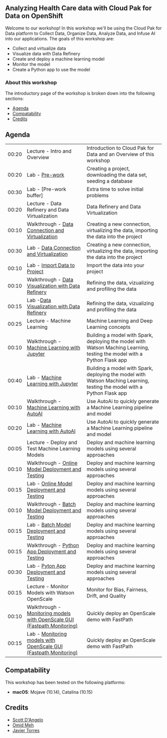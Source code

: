 
## Analyzing Health Care data with Cloud Pak for Data on OpenShift

Welcome to our workshop! In this workshop we'll be using the Cloud Pak for Data platform to Collect Data, Organize Data, Analyze Data, and Infuse AI into our applications. The goals of this workshop are:

* Collect and virtualize data
* Visualize data with Data Refinery
* Create and deploy a machine learning model
* Monitor the model
* Create a Python app to use the model

### About this workshop

The introductory page of the workshop is broken down into the following sections:

* [Agenda](#agenda)
* [Compatability](#compatability)
* [Credits](#credits)

## Agenda

|  |   |   |
| -  | - | - |
| 00:20 | Lecture - Intro and Overview | Introduction to Cloud Pak for Data and an Overview of this workshop |
| 00:20 | Lab - [Pre-work](pre-work/README.md) | Creating a project, downloading the data set, seeding a database |
| 00:30 | Lab - [Pre-work buffer] | Extra time to solve initial problems |
| 00:20 | Lecture - Data Refinery and Data Virtualization  | Data Refinery and Data Virtualization |
| 00:10 | Walkthrough - [Data Connection and Virtualization](db-connection-and-virtualization/README.md) | Creating a new connection, virtualizing the data, importing the data into the project |
| 00:30 | Lab - [Data Connection and Virtualization](db-connection-and-virtualization/README.md) | Creating a new connection, virtualizing the data, importing the data into the project |
| 00:10 | Lab - [Import Data to Project](addData/README.md) | Import the data into your project |
| 00:10 | Walkthrough - [Data Visualization with Data Refinery](data-visualization-and-refinery/README.md) | Refining the data, vizualizing and profiling the data |
| 00:15 | Lab -[Data Visualization with Data Refinery](data-visualization-and-refinery/README.md) | Refining the data, vizualizing and profiling the data |
| 00:25 | Lecture - Machine Learning | Machine Learning and Deep Learning concepts |
| 00:10 | Walkthrough - [Machine Learning with Jupyter](machine-learning-in-Jupyter-notebook/README.md) | Building a model with Spark, deploying the model with Watson Maching Learning, testing the model with a Python Flask app |
| 00:40 | Lab - [Machine Learning with Jupyter](machine-learning-in-Jupyter-notebook/README.md) | Building a model with Spark, deploying the model with Watson Maching Learning, testing the model with a Python Flask app |
| 00:10 | Walkthrough - [Machine Learning with AutoAI](machine-learning-autoai/README.md) | Use AutoAi to quickly generate a Machine Learning pipeline and model |
| 00:20 | Lab - [Machine Learning with AutoAI](machine-learning-autoai/README.md) | Use AutoAi to quickly generate a Machine Learning pipeline and model |
| 00:05 | Lecture - Deploy and Test Machine Learning Models | Deploy and machine learning models using several approaches |
| 00:10 | Walkthrough - [Online Model Deployment and Testing](machine-learning-deployment-scoring/README.md) | Deploy and machine learning models using several approaches |
| 00:15 | Lab - [Online Model Deployment and Testing](machine-learning-deployment-scoring/README.md) | Deploy and machine learning models using several approaches |
| 00:10 | Walkthrough - [Batch Model Deployment and Testing](machine-learning-deployment-scoring/README.md) | Deploy and machine learning models using several approaches |
| 00:15 | Lab - [Batch Model Deployment and Testing](machine-learning-deployment-scoring/README.md) | Deploy and machine learning models using several approaches |
| 00:15 | Walkthrough - [Python App Deployment and Testing](machine-learning-deployment-scoring/README.md) | Deploy and machine learning models using several approaches |
| 00:30 | Lab - [Pyton App Deployment and Testing](machine-learning-deployment-scoring/README.md) | Deploy and machine learning models using several approaches |
| 00:15 | Lecture - Monitor Models with Watson OpenScale | Monitor for Bias, Fairness, Drift, and Quality |
| 00:10 | Walkthrough - [Monitoring models with OpenScale GUI (Fastpath Monitoring)](openscale-fastpath/README.md) | Quickly deploy an OpenScale demo with FastPath |
| 00:15 | Lab - [Monitoring models with OpenScale GUI (Fastpath Monitoring)](openscale-fastpath/README.md) | Quickly deploy an OpenScale demo with FastPath |

## Compatability

This workshop has been tested on the following platforms:

* **macOS**: Mojave (10.14), Catalina (10.15)

## Credits

* [Scott D'Angelo](https://github.com/scottdangelo)
* [Omid Meh](https://github.com/omidmeh)
* [Javier Torres](https://github.com/jrtorres)
